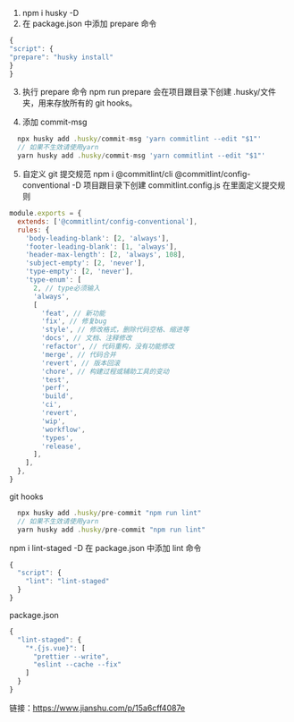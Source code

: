 1. npm i husky -D
2. 在 package.json 中添加 prepare 命令

```js
{
"script": {
"prepare": "husky install"
}
}
```

3. 执行 prepare 命令 npm run prepare 会在项目跟目录下创建 .husky/文件夹，用来存放所有的 git hooks。

4. 添加 commit-msg

```js
  npx husky add .husky/commit-msg 'yarn commitlint --edit "$1"'
  // 如果不生效请使用yarn
  yarn husky add .husky/commit-msg 'yarn commitlint --edit "$1"'
```

5. 自定义 git 提交规范
   npm i @commitlint/cli @commitlint/config-conventional -D
   项目跟目录下创建 commitlint.config.js 在里面定义提交规则

```js
module.exports = {
  extends: ['@commitlint/config-conventional'],
  rules: {
    'body-leading-blank': [2, 'always'],
    'footer-leading-blank': [1, 'always'],
    'header-max-length': [2, 'always', 108],
    'subject-empty': [2, 'never'],
    'type-empty': [2, 'never'],
    'type-enum': [
      2, // type必须输入
      'always',
      [
        'feat', // 新功能
        'fix', // 修复bug
        'style', // 修改格式，删除代码空格、缩进等
        'docs', // 文档、注释修改
        'refactor', // 代码重构，没有功能修改
        'merge', // 代码合并
        'revert', // 版本回滚
        'chore', // 构建过程或辅助工具的变动
        'test',
        'perf',
        'build',
        'ci',
        'revert',
        'wip',
        'workflow',
        'types',
        'release',
      ],
    ],
  },
}
```

git hooks

```js
  npx husky add .husky/pre-commit "npm run lint"
  // 如果不生效请使用yarn
  yarn husky add .husky/pre-commit "npm run lint"
```

npm i lint-staged -D
在 package.json 中添加 lint 命令

```js
{
  "script": {
    "lint": "lint-staged"
  }
}
```

package.json

```js
{
  "lint-staged": {
    "*.{js.vue}": [
      "prettier --write",
      "eslint --cache --fix"
    ]
  }
}
```

链接：https://www.jianshu.com/p/15a6cff4087e
